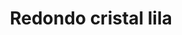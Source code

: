 ---
title: Redondo cristal lila
date: 
draft: false

# descripcion
description : Conjunto de aros y dije de plata con cristal

materials: Plata 925

color: Plateado y cristal

dimensions: 0,8cm x 1,5cm (dije) - 0,8cm x 1,5cm (aros)

code: 06-18-0392

type: "Conjuntos"

categories: []

price: $8.700,00

# Images
# first image will be shown in the product page
images:
  # - image: "images/path_to_image"
  # La ubicacion de las imagenes es imagenes/Conjuntos/Conjuntos.Aros y Dije/06-18-0392-redondo-cristal-lila
  - image: "./images/conjuntos/aros_y_dije/06-18-0392-redondo-cristal-lila_a.JPG"
  - image: "./images/conjuntos/aros_y_dije/06-18-0392-redondo-cristal-lila_b.JPG"
---